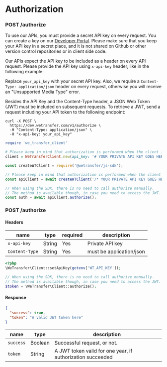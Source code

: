 # Authorization

<h3 id="send-request" class="call"><span>POST</span> /authorize</h3>

To use our APIs, you must provide a secret API key on every request. You can create a key on our [Developer Portal](https://developers.wetransfer.com/). Please make sure that you keep your API key in a secret place, and it is not shared on Github or other version control repositories or in client side code.

Our APIs expect the API key to be included as a header on every API request. Please provide the API key using `x-api-key` header, like in the following example:

<aside class="notice">
Replace <code>your_api_key</code> with your secret API key.
Also, we require a <code>Content-Type: application/json</code> header on every request, otherwise you will receive an "Unsupported Media Type" error.
</aside>

Besides the API Key and the Content-Type header, a JSON Web Token (JWT) must be included on subsequent requests. To retrieve a JWT, send a request including your API token to the following endpoint:

```shell
curl -X POST \
  https://dev.wetransfer.com/v1/authorize \
  -H "Content-Type: application/json" \
  -H "x-api-key: your_api_key"
```

```ruby
require 'we_transfer_client'

# Please keep in mind that authorization is performed when the client is initialized.
client = WeTransferClient.new(api_key: '# YOUR PRIVATE API KEY GOES HERE'))
```

```javascript
const createWTClient = require('@wetransfer/js-sdk');

// Please keep in mind that authorization is performed when the client is initialized.
const apiClient = await createWTClient('/* YOUR PRIVATE API KEY GOES HERE */');

// When using the SDK, there is no need to call authorize manually.
// The method is available though, in case you need to access the JWT.
const auth = await apiClient.authorize();
```

<h3 id="send-request" class="call"><span>POST</span> /authorize</h3>

#### Headers

name | type | required | description
---- | ---- | -------- | -----------
`x-api-key` | String | Yes | Private API key
`Content-Type` | String | Yes | must be application/json



```php
<?php
\WeTransfer\Client::setApiKey(getenv['WT_API_KEY']);

// When using the SDK, there is no need to call authorize manually.
// The method is available though, in case you need to access the JWT.
$token = \WeTransfer\Client::authorize();
```

#### Response

```json
{
  "success": true,
  "token": "A valid JWT token here"
}
```

name | type | description
---- | ---- | -----------
`success` | Boolean | Successful request, or not.
`token` | String | A JWT token valid for one year, if authorization succeeded
